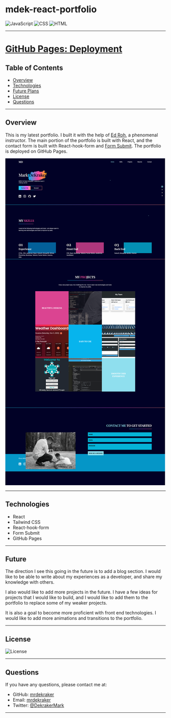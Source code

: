 # mdek-react-portfolio

<!-- APPLY SHIELDS -->

![JavaScript](https://img.shields.io/badge/JavaScript-54.3%25-yellow) ![CSS](https://img.shields.io/badge/CSS-44.4%25-blue) ![HTML](https://img.shields.io/badge/HTML-1.3%25-orange)

---

<!-- IS THERE A HEROKU/DEPLOYMENT LINK? -->

# [GitHub Pages: Deployment](https://mrdekraker.github.io/mdek-react-portfolio/)

## Table of Contents

- [Overview](#overview)
- [Technologies](#technologies)
- [Future Plans](#future)
- [License](#license)
- [Questions](#questions)

---

## Overview

This is my latest portfolio. I built it with the help of [Ed Roh](https://github.com/ed-roh), a phenomenal instructor. The main portion of the portfolio is built with React, and the contact form is built with React-hook-form and [Form Submit](https://formsubmit.co/). The portfolio is deployed on GitHub Pages.

![Portfolio](./src/assets/images/mdr-screenshot.png)

---

## Technologies

- React
- Tailwind CSS
- React-hook-form
- Form Submit
- GitHub Pages

---

## Future

The direction I see this going in the future is to add a blog section. I would like to be able to write about my experiences as a developer, and share my knowledge with others.

I also would like to add more projects in the future. I have a few ideas for projects that I would like to build, and I would like to add them to the portfolio to replace some of my weaker projects.

It is also a goal to become more proficient with front end technologies. I would like to add more animations and transitions to the portfolio.

---

## License

![License](https://img.shields.io/badge/License-MIT-blue)

---

## Questions

If you have any questions, please contact me at:

- GitHub: [mrdekraker](https://github.com/mrdekraker)
- Email: [mrdekraker](mailto:mrdekraker@gmail.com)
- Twitter: [@DekrakerMark](https://twitter.com/DekrakerMark)

---

